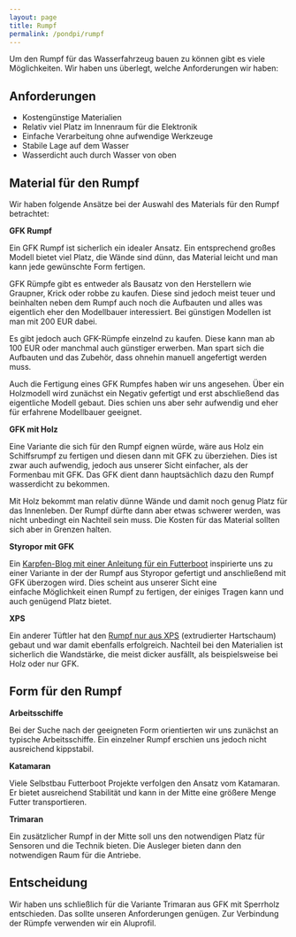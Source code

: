 ```yaml
---
layout: page
title: Rumpf
permalink: /pondpi/rumpf
---
```


Um den Rumpf für das Wasserfahrzeug bauen zu können gibt es viele Möglichkeiten. Wir haben uns überlegt, welche Anforderungen wir haben:

## Anforderungen

* Kostengünstige Materialien
* Relativ viel Platz im Innenraum für die Elektronik
* Einfache Verarbeitung ohne aufwendige Werkzeuge
* Stabile Lage auf dem Wasser
* Wasserdicht auch durch Wasser von oben

## Material für den Rumpf

Wir haben folgende Ansätze bei der Auswahl des Materials für den Rumpf betrachtet:

**GFK Rumpf**

Ein GFK Rumpf ist sicherlich ein idealer Ansatz. Ein entsprechend großes Modell bietet viel Platz, die Wände sind dünn, das Material leicht und man kann jede gewünschte Form fertigen.

GFK Rümpfe gibt es entweder als Bausatz von den Herstellern wie Graupner, Krick oder robbe zu kaufen. Diese sind jedoch meist teuer und beinhalten neben dem Rumpf auch noch die Aufbauten und alles was eigentlich eher den Modellbauer interessiert. Bei günstigen Modellen ist man mit 200 EUR dabei.

Es gibt jedoch auch GFK-Rümpfe einzelnd zu kaufen. Diese kann man ab 100 EUR oder manchmal auch günstiger erwerben. Man spart sich die Aufbauten und das Zubehör, dass ohnehin manuell angefertigt werden muss.

Auch die Fertigung eines GFK Rumpfes haben wir uns angesehen. Über ein Holzmodell wird zunächst ein Negativ gefertigt und erst abschließend das eigentliche Modell gebaut. Dies schien uns aber sehr aufwendig und eher für erfahrene Modellbauer geeignet.

**GFK mit Holz**

Eine Variante die sich für den Rumpf eignen würde, wäre aus Holz ein Schiffsrumpf zu fertigen und diesen dann mit GFK zu überziehen. Dies ist zwar auch aufwendig, jedoch aus unserer Sicht einfacher, als der Formenbau mit GFK. Das GFK dient dann hauptsächlich dazu den Rumpf wasserdicht zu bekommen.

Mit Holz bekommt man relativ dünne Wände und damit noch genug Platz für das Innenleben. Der Rumpf dürfte dann aber etwas schwerer werden, was nicht unbedingt ein Nachteil sein muss. Die Kosten für das Material sollten sich aber in Grenzen halten.

**Styropor mit GFK**

Ein [Karpfen-Blog mit einer Anleitung für ein Futterboot](http://www.tipp-karpfenangeln.de/karpfen-futterboot-bauen/) inspirierte uns zu einer Variante in der der Rumpf aus Styropor gefertigt und anschließend mit GFK überzogen wird. Dies scheint aus unserer Sicht eine einfache Möglichkeit einen Rumpf zu fertigen, der einiges Tragen kann und auch genügend Platz bietet.

**XPS**

Ein anderer Tüftler hat den [Rumpf nur aus XPS](https://www.youtube.com/watch?v=MDAaurIjSMg) (extrudierter Hartschaum) gebaut und war damit ebenfalls erfolgreich. Nachteil bei den Materialien ist sicherlich die Wandstärke, die meist dicker ausfällt, als beispielsweise bei Holz oder nur GFK.

## Form für den Rumpf

**Arbeitsschiffe**

Bei der Suche nach der geeigneten Form orientierten wir uns zunächst an typische Arbeitsschiffe. Ein einzelner Rumpf erschien uns jedoch nicht ausreichend kippstabil.

**Katamaran**

Viele Selbstbau Futterboot Projekte verfolgen den Ansatz vom Katamaran. Er bietet ausreichend Stabilität und kann in der Mitte eine größere Menge Futter transportieren.

**Trimaran**

Ein zusätzlicher Rumpf in der Mitte soll uns den notwendigen Platz für Sensoren und die Technik bieten. Die Ausleger bieten dann den notwendigen Raum für die Antriebe.

## Entscheidung

Wir haben uns schließlich für die Variante Trimaran aus GFK mit Sperrholz entschieden. Das sollte unseren Anforderungen genügen. Zur Verbindung der Rümpfe verwenden wir ein Aluprofil.